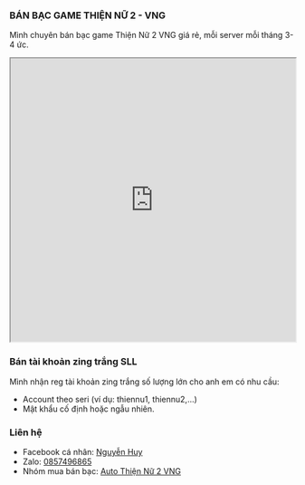 ### BÁN BẠC GAME THIỆN NỮ 2 - VNG
Mình chuyên bán bạc game Thiện Nữ 2 VNG giá rẻ, mỗi server mỗi tháng 3-4 ức.
<iframe src="https://docs.google.com/spreadsheets/d/e/2PACX-1vQUpgpBpu1XOGzuWzz65rILbokaJoXpBiJF8pDTf0JEGLnlyuPhVICj_vdvvwb0gEuYJzKnBH-fIBxF/pubhtml?gid=0&amp;single=true&amp;widget=true&amp;headers=false" width="100%" height="500"></iframe>

### Bán tài khoản zing trắng SLL
Mình nhận reg tài khoản zing trắng số lượng lớn cho anh em có nhu cầu:
- Account theo seri (ví dụ: thiennu1, thiennu2,...)
- Mật khẩu cố định hoặc ngẫu nhiên.

### Liên hệ
- Facebook cá nhân: [Nguyễn Huy](https://www.facebook.com/prostoshare)
- Zalo: [0857496865](https://zalo.me/84857496865)
- Nhóm mua bán bạc: [Auto Thiện Nữ 2 VNG](https://www.facebook.com/groups/autothiennu2)
